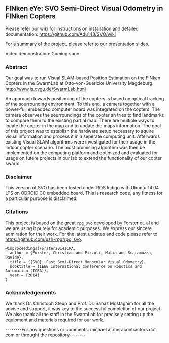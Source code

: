 ## FINken eYe: SVO Semi-Direct Visual Odometry in FINken Copters

Please refer our wiki for instructions on installation and detailed documentation: https://github.com/Adu143/SVO/wiki

For a summary of the project, please refer to our [presentation slides](https://www.slideshare.net/MichaelMera/finken-eye-visual-slambased-position-estimation).

Video demonstration: Coming soon.

### Abstract

Our goal was to run Visual SLAM-based Position Estimation on the FINken Copters in the SwarmLab at Otto-von-Guericke University Magdeburg. http://www.is.ovgu.de/SwarmLab.html

An approach towards positioning of the copters is based on optical tracking of the sourrounding environment. To this end, a camera together with a power-full embedded computer board was integrated on the copters. The camera observes the sourroundings of the copter an tries to find landmarks to compare them to the existing partial map. There are multiple ways to locate the copter in the map and to update the maps information. The goal of this project was to establish the hardware setup necessary to aquire visual information and process it in a seperate computing unit. Afterwards existing Visual SLAM algorithms were investigated for their usage in the indoor copter scenario. The most promising algorithm was then be implemented on the computing platform and optimized and evaluated for usage on futere projects in our lab to extend the functionality of our copter swarm.

### Disclaimer

This version of SVO has been tested under ROS Indigo with Ubuntu 14.04 LTS on ODROID C0 embedded board. This is research code, any fitness for a particular purpose is disclaimed.

### Citations

This project is based on the great `rpg_svo` developed by Forster et. al and we are using it purely for academic purposes. We express our sincere admiration for their work. For the latest updates and code please refer to https://github.com/uzh-rpg/rpg_svo.

```
@inproceedings{Forster2014ICRA,
  author = {Forster, Christian and Pizzoli, Matia and Scaramuzza, Davide},
  title = {{SVO}: Fast Semi-Direct Monocular Visual Odometry},
  booktitle = {IEEE International Conference on Robotics and Automation (ICRA)},
  year = {2014}
}
```

### Acknowledgements
We thank Dr. Christoph Steup and Prof. Dr. Sanaz Mostaghim for all the advise and support, it was key to the successful completion of our project. We also thank all the staff in the SwarmLab for precisely setting up the equipment and materials required for our work.

--------For any questions or comments: michael at meracontractors dot com or throught the repository--------
